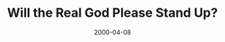 ---
layout: message
category: message
series: "The Heart of the Matter"
title: "Will the Real God Please Stand Up? "
date: 2000-04-08
audio-description: "Aren't all religions the same? Join us and learn the basics of Christianity. "
audio: ""
audio-title: "Will the Real God Please Stand Up? "
audio-duration: "&#58;"
---